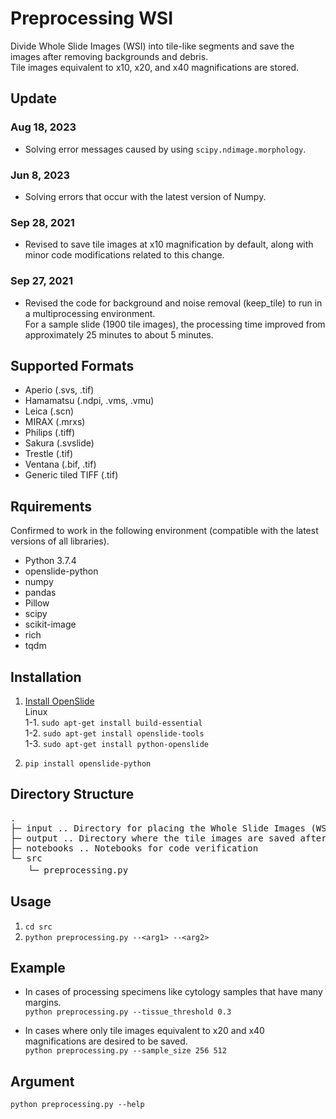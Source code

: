 # Preprocessing WSI
Divide Whole Slide Images (WSI) into tile-like segments and save the images after removing backgrounds and debris.  
Tile images equivalent to x10, x20, and x40 magnifications are stored.

## Update
### Aug 18, 2023
* Solving error messages caused by using `scipy.ndimage.morphology`.

### Jun 8, 2023
* Solving errors that occur with the latest version of Numpy.

### Sep 28, 2021
* Revised to save tile images at x10 magnification by default, along with minor code modifications related to this change.

### Sep 27, 2021
* Revised the code for background and noise removal (keep_tile) to run in a multiprocessing environment.  
For a sample slide (1900 tile images), the processing time improved from approximately 25 minutes to about 5 minutes.

## Supported Formats
* Aperio (.svs, .tif)
* Hamamatsu (.ndpi, .vms, .vmu)
* Leica (.scn)
* MIRAX (.mrxs)
* Philips (.tiff)
* Sakura (.svslide)
* Trestle (.tif)
* Ventana (.bif, .tif)
* Generic tiled TIFF (.tif)

## Rquirements
Confirmed to work in the following environment (compatible with the latest versions of all libraries).
* Python 3.7.4
* openslide-python
* numpy
* pandas
* Pillow
* scipy
* scikit-image
* rich
* tqdm

## Installation
1. [Install OpenSlide](https://openslide.org/download/)  
    Linux  
    1-1. `sudo apt-get install build-essential`   
    1-2. `sudo apt-get install openslide-tools`  
    1-3. `sudo apt-get install python-openslide` 

2. `pip install openslide-python`

## Directory Structure
<pre>
.   
├─ input .. Directory for placing the Whole Slide Images (WSI) to be processed.  
├─ output .. Directory where the tile images are saved after processing.  
├─ notebooks .. Notebooks for code verification 
└─ src  
　　└─ preprocessing.py
</pre>
 
## Usage
1. `cd src`
2. `python preprocessing.py --<arg1> --<arg2>`

## Example
* In cases of processing specimens like cytology samples that have many margins.  
`python preprocessing.py --tissue_threshold 0.3`

* In cases where only tile images equivalent to x20 and x40 magnifications are desired to be saved.  
`python preprocessing.py --sample_size 256 512`

## Argument
`python preprocessing.py --help`
